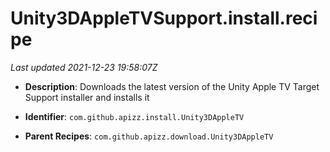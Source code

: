 # Unity3DAppleTVSupport.install.recipe

_Last updated 2021-12-23 19:58:07Z_

- **Description**: Downloads the latest version of the Unity Apple TV Target Support installer and installs it

- **Identifier**: `com.github.apizz.install.Unity3DAppleTV`

- **Parent Recipes**: `com.github.apizz.download.Unity3DAppleTV`